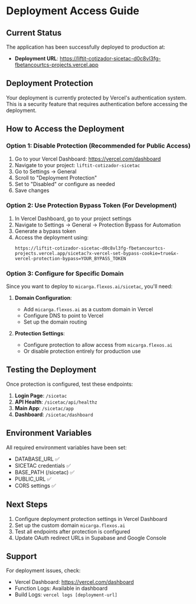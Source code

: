 # Deployment Access Guide

## Current Status

The application has been successfully deployed to production at:
- **Deployment URL**: https://liftit-cotizador-sicetac-d0c8vl3fg-fbetancourtcs-projects.vercel.app

## Deployment Protection

Your deployment is currently protected by Vercel's authentication system. This is a security feature that requires authentication before accessing the deployment.

## How to Access the Deployment

### Option 1: Disable Protection (Recommended for Public Access)

1. Go to your Vercel Dashboard: https://vercel.com/dashboard
2. Navigate to your project: `liftit-cotizador-sicetac`
3. Go to Settings → General
4. Scroll to "Deployment Protection"
5. Set to "Disabled" or configure as needed
6. Save changes

### Option 2: Use Protection Bypass Token (For Development)

1. In Vercel Dashboard, go to your project settings
2. Navigate to Settings → General → Protection Bypass for Automation
3. Generate a bypass token
4. Access the deployment using:
   ```
   https://liftit-cotizador-sicetac-d0c8vl3fg-fbetancourtcs-projects.vercel.app/sicetac?x-vercel-set-bypass-cookie=true&x-vercel-protection-bypass=YOUR_BYPASS_TOKEN
   ```

### Option 3: Configure for Specific Domain

Since you want to deploy to `micarga.flexos.ai/sicetac`, you'll need:

1. **Domain Configuration**:
   - Add `micarga.flexos.ai` as a custom domain in Vercel
   - Configure DNS to point to Vercel
   - Set up the domain routing

2. **Protection Settings**:
   - Configure protection to allow access from `micarga.flexos.ai`
   - Or disable protection entirely for production use

## Testing the Deployment

Once protection is configured, test these endpoints:

1. **Login Page**: `/sicetac`
2. **API Health**: `/sicetac/api/healthz`
3. **Main App**: `/sicetac/app`
4. **Dashboard**: `/sicetac/dashboard`

## Environment Variables

All required environment variables have been set:
- DATABASE_URL ✅
- SICETAC credentials ✅
- BASE_PATH (/sicetac) ✅
- PUBLIC_URL ✅
- CORS settings ✅

## Next Steps

1. Configure deployment protection settings in Vercel Dashboard
2. Set up the custom domain `micarga.flexos.ai`
3. Test all endpoints after protection is configured
4. Update OAuth redirect URLs in Supabase and Google Console

## Support

For deployment issues, check:
- Vercel Dashboard: https://vercel.com/dashboard
- Function Logs: Available in dashboard
- Build Logs: `vercel logs [deployment-url]`